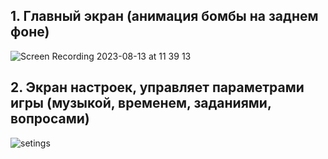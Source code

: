 
## 1. Главный экран (анимация бомбы на заднем фоне)
![Screen Recording 2023-08-13 at 11 39 13](https://github.com/Artemaj9/Gradient-yandexChallenge-/assets/104516847/847b4b1e-48d6-4d6a-ae31-774f70ff84ce)

## 2. Экран настроек, управляет параметрами игры (музыкой, временем, заданиями, вопросами)
![setings](https://github.com/Artemaj9/Gradient-yandexChallenge-/assets/104516847/082820d1-2ca9-4558-b0dd-6d65fb3ca4bc)

#
